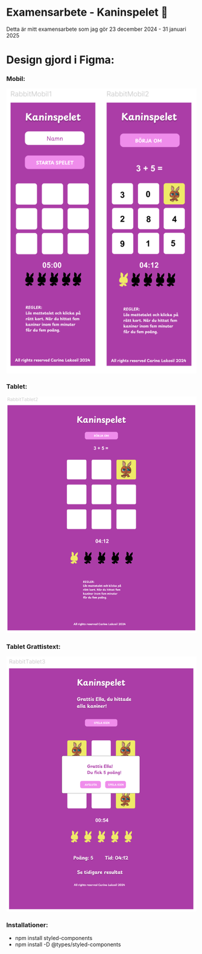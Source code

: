 # Examensarbete - Kaninspelet 🐰
Detta är mitt examensarbete som jag gör 23 december 2024 - 31 januari 2025

# Design gjord i Figma:

### Mobil:
![Mobil](/src/assets/img/screenshots/mobile_version.png)
### Tablet:
![Tablet](/src/assets/img/screenshots/tablet_version2.png)
### Tablet Grattistext:
![Tablet](/src/assets/img/screenshots/tablet_grattis.png)

### Installationer:

- npm install styled-components
- npm install -D @types/styled-components

